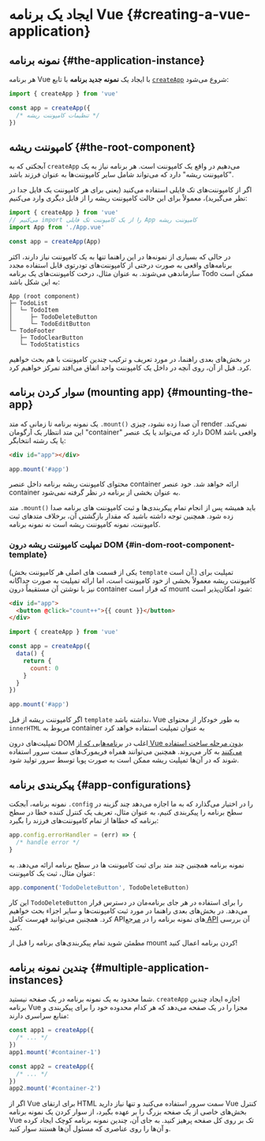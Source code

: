 # ایجاد یک برنامه Vue {#creating-a-vue-application}

## نمونه برنامه {#the-application-instance}

هر برنامه Vue با ایجاد یک **نمونه جدید برنامه** با تابع [`createApp`](/api/application#createapp) شروع می‌شود:

```js
import { createApp } from 'vue'

const app = createApp({
  /* تنظیمات کامپوننت ریشه */
})
```

## کامپوننت ریشه {#the-root-component}

آبجکتی که به `createApp` می‌دهیم در واقع یک کامپوننت است. هر برنامه نیاز به یک "کامپوننت ریشه" دارد که می‌تواند شامل سایر کامپوننت‌ها به عنوان فرزند باشد.

اگر از کامپوننت‌های تک فایلی استفاده می‌کنید (یعنی برای هر کامپوننت یک فایل جدا در نظر می‌گیرید)، معمولاً برای این حالت کامپوننت ریشه را از فایل دیگری وارد می‌کنیم:

```js
import { createApp } from 'vue'
// می‌کنیم import را از یک کامپوننت تک فایلی App کامپوننت ریشه
import App from './App.vue'

const app = createApp(App)
```

در حالی که بسیاری از نمونه‌ها در این راهنما تنها به یک کامپوننت نیاز دارند، اکثر برنامه‌های واقعی به صورت درختی از کامپوننت‌های تودرتوی قابل استفاده مجدد سازماندهی می‌شوند. به عنوان مثال، درخت کامپوننت‌های یک برنامه Todo ممکن است به این شکل باشد:

```
App (root component)
├─ TodoList
│  └─ TodoItem
│     ├─ TodoDeleteButton
│     └─ TodoEditButton
└─ TodoFooter
   ├─ TodoClearButton
   └─ TodoStatistics
```

در بخش‌های بعدی راهنما، در مورد تعریف و ترکیب چندین کامپوننت با هم بحث خواهیم کرد. قبل از آن، روی آنچه در داخل یک کامپوننت واحد اتفاق می‌افتد تمرکز خواهیم کرد.

## سوار کردن برنامه (mounting app) {#mounting-the-app}

یک نمونه برنامه تا زمانی که متد `‎.mount()‎` آن صدا زده نشود، چیزی render نمی‌کند. این متد انتظار یک آرگومان "container" دارد که می‌تواند یا یک عنصر DOM واقعی باشد یا یک رشته انتخابگر:

```html
<div id="app"></div>
```

```js
app.mount('#app')
```

محتوای کامپوننت ریشه برنامه داخل عنصر container ارائه خواهد شد. خود عنصر container به عنوان بخشی از برنامه در نظر گرفته نمی‌شود.

متد `‎.mount()‎` باید همیشه پس از انجام تمام پیکربندی‌ها و ثبت کامپوننت های برنامه صدا زده شود. همچنین توجه داشته باشید که مقدار بازگشتی آن، برخلاف متدهای ثبت کامپوننت، نمونه کامپوننت ریشه است نه نمونه برنامه.

### تمپلیت کامپوننت ریشه درون DOM {#in-dom-root-component-template}

(یکی از قسمت های اصلی هر کامپوننت بخش `template` آن است.) تمپلیت برای کامپوننت ریشه معمولاً بخشی از خود کامپوننت است، اما ارائه تمپلیت به صورت جداگانه نیز با نوشتن آن مستقیماً درون container که قرار است mount شود امکان‌پذیر است:

```html
<div id="app">
  <button @click="count++">{{ count }}</button>
</div>
```

```js
import { createApp } from 'vue'

const app = createApp({
  data() {
    return {
      count: 0
    }
  }
})

app.mount('#app')
```

اگر کامپوننت ریشه از قبل `template` نداشته باشد، Vue به طور خودکار از محتوای `innerHTML` مربوط به container به عنوان تمپلیت استفاده خواهد کرد 

تمپلیت‌های درون DOM اغلب در [برنامه‌هایی که از Vue بدون مرحله ساخت استفاده می‌کنند](/guide/quick-start.html#using-vue-from-cdn) به کار می‌روند. همچنین می‌توانند همراه فریمورک‌های سمت سرور استفاده شوند که در آن‌ها تمپلیت ریشه ممکن است به صورت پویا توسط سرور تولید شود.

## پیکربندی برنامه {#app-configurations}

نمونه برنامه، آبجکت `‎.config` را در اختیار می‌گذارد که به ما اجازه می‌دهد چند گزینه در سطح برنامه را پیکربندی کنیم، به عنوان مثال، تعریف یک کنترل کننده خطا در سطح برنامه که خطاها از تمام کامپوننت‌های فرزند را بگیرد:

```js
app.config.errorHandler = (err) => {
  /* handle error */
}
```

نمونه برنامه همچنین چند متد برای ثبت کامپوننت ها در سطح برنامه ارائه می‌دهد. به عنوان مثال، ثبت یک کامپوننت:

```js
app.component('TodoDeleteButton', TodoDeleteButton)
```

این کار `TodoDeleteButton` را برای استفاده در هر جای برنامه‌مان در دسترس قرار می‌دهد. در بخش‌های بعدی راهنما در مورد ثبت کامپوننت‌ها و سایر اجزاء بحث خواهیم کرد. همچنین می‌توانید فهرست کامل API‌های نمونه برنامه را در [مرجع API](/api/application) آن بررسی کنید.

مطمئن شوید تمام پیکربندی‌های برنامه را قبل از mount کردن برنامه اعمال کنید!

## چندین نمونه برنامه {#multiple-application-instances}

شما محدود به یک نمونه برنامه در یک صفحه نیستید. `createApp` اجازه ایجاد چندین برنامه Vue مجزا را در یک صفحه می‌دهد که هر کدام محدوده خود را برای پیکربندی و منابع سراسری دارند:

```js
const app1 = createApp({
  /* ... */
})
app1.mount('#container-1')

const app2 = createApp({
  /* ... */
})
app2.mount('#container-2')
```

اگر از Vue برای ارتقای HTML سمت سرور استفاده می‌کنید و تنها نیاز دارید Vue کنترل بخش‌های خاصی از یک صفحه بزرگ را بر عهده بگیرد، از سوار کردن یک نمونه برنامه Vue تک بر روی کل صفحه پرهیز کنید. به جای آن، چندین نمونه برنامه کوچک ایجاد کرده و آن‌ها را روی عناصری که مسئول آن‌ها هستند سوار کنید.
